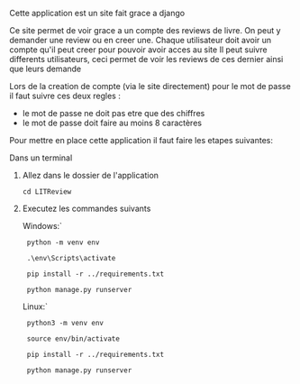 Cette application est un site fait grace a django

Ce site permet de voir grace a un compte des reviews de livre.
On peut y demander une review ou en creer une.
Chaque utilisateur doit avoir un compte qu'il peut creer pour pouvoir avoir acces au site
Il peut suivre differents utilisateurs, ceci permet de voir les reviews de ces dernier ainsi que leurs demande

Lors de la creation de compte (via le site directement) pour le mot de passe il faut suivre ces deux regles :
 - le mot de passe ne doit pas etre que des chiffres
 - le mot de passe doit faire au moins 8 caractères

Pour mettre en place cette application il faut faire les etapes suivantes:

Dans un terminal
1. Allez dans le dossier de l'application

    `cd LITReview`

2. Executez les commandes suivants

    Windows:`

        python -m venv env

        .\env\Scripts\activate

        pip install -r ../requirements.txt

        python manage.py runserver

    
    Linux:`

        python3 -m venv env

        source env/bin/activate

        pip install -r ../requirements.txt

        python manage.py runserver
